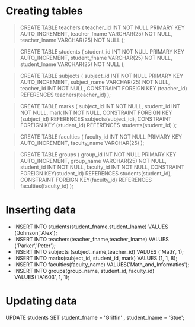 # Creating tables 

> CREATE TABLE teachers (
teacher_id INT NOT NULL PRIMARY KEY AUTO_INCREMENT,
teacher_fname VARCHAR(25) NOT NULL,
teacher_lname VARCHAR(25) NOT NULL
);

> CREATE TABLE students (
student_id INT NOT NULL PRIMARY KEY AUTO_INCREMENT,
student_fname VARCHAR(25) NOT NULL,
student_lname VARCHAR(25) NOT NULL
);

> CREATE TABLE subjects (
subject_id INT NOT NULL PRIMARY KEY AUTO_INCREMENT,
subject_name VARCHAR(25) NOT NULL,
teacher_id INT NOT NULL,
CONSTRAINT FOREIGN KEY (teacher_id) REFERENCES teachers(teacher_id)
);

> CREATE TABLE marks (
subject_id INT NOT NULL,
student_id INT NOT NULL,
mark INT NOT NULL,
CONSTRAINT FOREIGN KEY (subject_id) REFERENCES subjects(subject_id),
CONSTRAINT FOREIGN KEY (student_id) REFERENCES students(student_id)
);

> CREATE TABLE faculties ( 
faculty_id INT NOT NULL PRIMARY KEY AUTO_INCREMENT, 
faculty_name VARCHAR(25) 
);

> CREATE TABLE groups (
group_id INT NOT NULL PRIMARY KEY AUTO_INCREMENT,
group_name VARCHAR(25) NOT NULL,
student_id INT NOT NULL,
faculty_id INT NOT NULL,
CONSTRAINT FOREIGN KEY(student_id) REFERENCES students(student_id),
CONSTRAINT FOREIGN KEY(faculty_id) REFERENCES faculties(faculty_id)
);

# Inserting data

+ INSERT INTO students(student_fname,student_lname) VALUES ('Johnson','Alex');
+ INSERT INTO teachers(teacher_fname,teacher_lname) VALUES ('Parker','Peter');
+ INSERT INTO subjects (subject_name,teacher_id) VALUES ('Math', 1);
+ INSERT INTO marks(subject_id, student_id, mark) VALUES (1, 1, 8); 
+ INSERT INTO faculties(faculty_name) VALUES('Math_and_Informatics');
+ INSERT INTO groups(group_name, student_id, faculty_id) VALUES('IA1603', 1, 1);

# Updating data

UPDATE students 
SET student_fname = 'Griffin' , student_lname = 'Stue';
